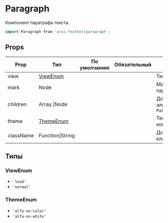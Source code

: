 # Paragraph

Компонент параграфа текста.

```javascript
import Paragraph from 'arui-feather/paragraph';
```




## Props


| Prop  | Тип  | По умолчанию | Обязательный | Описание |
| ----- | ---- | ------------ | ------------ |----------|
| view | [ViewEnum](#ViewEnum) |  |  | Тип параграфа |
| mark | Node |  |  | Маркер параграфа |
| children | Array.<Node>\|Node |  |  | Дочерние элементы `Paragraph` |
| theme | [ThemeEnum](#ThemeEnum) |  |  | Тема компонента |
| className | Function\|String |  |  | Дополнительный класс |







## Типы






### <a id="ViewEnum"></a>ViewEnum

 * `'lead'`
 * `'normal'`


### <a id="ThemeEnum"></a>ThemeEnum

 * `'alfa-on-color'`
 * `'alfa-on-white'`



